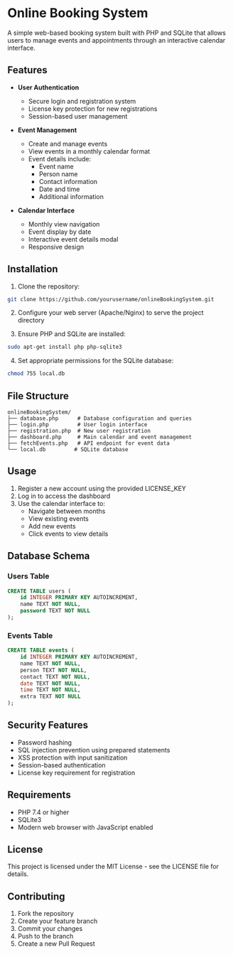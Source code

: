 # Online Booking System

A simple web-based booking system built with PHP and SQLite that allows users to manage events and appointments through an interactive calendar interface.

## Features

- **User Authentication**
  - Secure login and registration system
  - License key protection for new registrations
  - Session-based user management

- **Event Management**
  - Create and manage events
  - View events in a monthly calendar format
  - Event details include:
    - Event name
    - Person name
    - Contact information
    - Date and time
    - Additional information

- **Calendar Interface**
  - Monthly view navigation
  - Event display by date
  - Interactive event details modal
  - Responsive design

## Installation

1. Clone the repository:
```bash
git clone https://github.com/yourusername/onlineBookingSystem.git
```

2. Configure your web server (Apache/Nginx) to serve the project directory

3. Ensure PHP and SQLite are installed:
```bash
sudo apt-get install php php-sqlite3
```

4. Set appropriate permissions for the SQLite database:
```bash
chmod 755 local.db
```

## File Structure

```
onlineBookingSystem/
├── database.php      # Database configuration and queries
├── login.php         # User login interface
├── registration.php  # New user registration
├── dashboard.php     # Main calendar and event management
├── fetchEvents.php   # API endpoint for event data
└── local.db         # SQLite database
```

## Usage

1. Register a new account using the provided LICENSE_KEY
2. Log in to access the dashboard
3. Use the calendar interface to:
   - Navigate between months
   - View existing events
   - Add new events
   - Click events to view details

## Database Schema

### Users Table
```sql
CREATE TABLE users (
    id INTEGER PRIMARY KEY AUTOINCREMENT,
    name TEXT NOT NULL,
    password TEXT NOT NULL
);
```

### Events Table
```sql
CREATE TABLE events (
    id INTEGER PRIMARY KEY AUTOINCREMENT,
    name TEXT NOT NULL,
    person TEXT NOT NULL,
    contact TEXT NOT NULL,
    date TEXT NOT NULL,
    time TEXT NOT NULL,
    extra TEXT NOT NULL
);
```

## Security Features

- Password hashing
- SQL injection prevention using prepared statements
- XSS protection with input sanitization
- Session-based authentication
- License key requirement for registration

## Requirements

- PHP 7.4 or higher
- SQLite3
- Modern web browser with JavaScript enabled

## License

This project is licensed under the MIT License - see the LICENSE file for details.

## Contributing

1. Fork the repository
2. Create your feature branch
3. Commit your changes
4. Push to the branch
5. Create a new Pull Request
